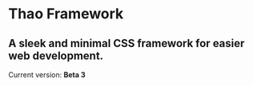 Thao Framework
====

A sleek and minimal CSS framework for easier web development.
----

Current version: **Beta 3**